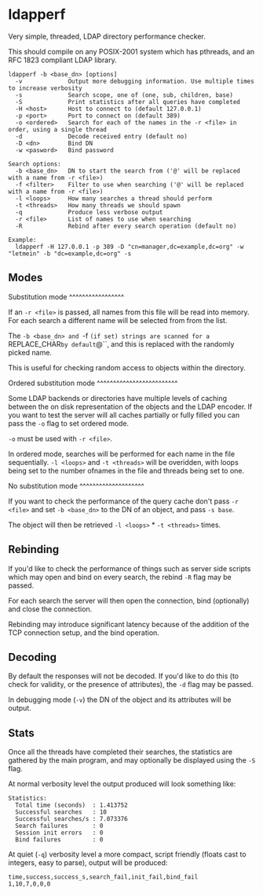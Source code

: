 ldapperf
========

Very simple, threaded, LDAP directory performance checker.

This should compile on any POSIX-2001 system which has pthreads, and an RFC 1823
compliant LDAP library.

```text
ldapperf -b <base_dn> [options]
  -v             Output more debugging information. Use multiple times to increase verbosity
  -s             Search scope, one of (one, sub, children, base)
  -S             Print statistics after all queries have completed
  -H <host>      Host to connect to (default 127.0.0.1)
  -p <port>      Port to connect on (default 389)
  -o <ordered>   Search for each of the names in the -r <file> in order, using a single thread
  -d             Decode received entry (default no)
  -D <dn>        Bind DN
  -w <pasword>   Bind password

Search options:
  -b <base_dn>   DN to start the search from ('@' will be replaced with a name from -r <file>)
  -f <filter>    Filter to use when searching ('@' will be replaced with a name from -r <file>)
  -l <loops>     How many searches a thread should perform
  -t <threads>   How many threads we should spawn
  -q             Produce less verbose output
  -r <file>      List of names to use when searching
  -R             Rebind after every search operation (default no)

Example:
  ldapperf -H 127.0.0.1 -p 389 -D "cn=manager,dc=example,dc=org" -w "letmein" -b "dc=example,dc=org" -s
```

Modes
-----

Substitution mode
^^^^^^^^^^^^^^^^^

If an ``-r <file>`` is passed, all names from this file will be read into memory. 
For each search a different name will be selected from from the list.

The ``-b <base_dn> and ``-f <filter>`` (if set) strings are scanned for a 
``REPLACE_CHAR`` by default ``@``, and this is replaced with the randomly picked
name.

This is useful for checking random access to objects within the directory.

Ordered substitution mode
^^^^^^^^^^^^^^^^^^^^^^^^^

Some LDAP backends or directories have multiple levels of caching between the on
disk representation of the objects and the LDAP encoder. If you want to test the
server will all caches partially or fully filled you can pass the ``-o`` flag to
set ordered mode.

``-o`` must be used with ``-r <file>``.

In ordered mode, searches will be performed for each name in the file
sequentially. ``-l <loops>`` and ``-t <threads>`` will be overidden, with loops 
being set to the number ofnames in the file and threads being set to one.

No substitution mode
^^^^^^^^^^^^^^^^^^^^

If you want to check the performance of the query cache don't pass ``-r <file>``
and set ``-b <base_dn>`` to the DN of an object, and pass ``-s base``.

The object will then be retrieved ``-l <loops>`` * ``-t <threads>`` times.

Rebinding
---------

If you'd like to check the performance of things such as server side scripts 
which may open and bind on every search, the rebind ``-R`` flag may be passed.

For each search the server will then open the connection, bind (optionally) and 
close the connection.

Rebinding may introduce significant latency because of the addition of the TCP
connection setup, and the bind operation.

Decoding
--------

By default the responses will not be decoded. If you'd like to do this 
(to check for validity, or the presence of attributes), the ``-d`` flag may
be passed.

In debugging mode (``-v``) the DN of the object and its attributes will be 
output.

Stats
-----

Once all the threads have completed their searches, the statistics are gathered
by the main program, and may optionally be displayed using the ``-S`` flag.

At normal verbosity level the output produced will look something like:
```text
Statistics:
  Total time (seconds)  : 1.413752
  Successful searches   : 10
  Successful searches/s : 7.073376
  Search failures       : 0
  Session init errors   : 0
  Bind failures         : 0
```

At quiet (``-q``) verbosity level a more compact, script friendly (floats cast 
to integers, easy to parse), output will be produced:
```text
time,success,success_s,search_fail,init_fail,bind_fail
1,10,7,0,0,0
```

